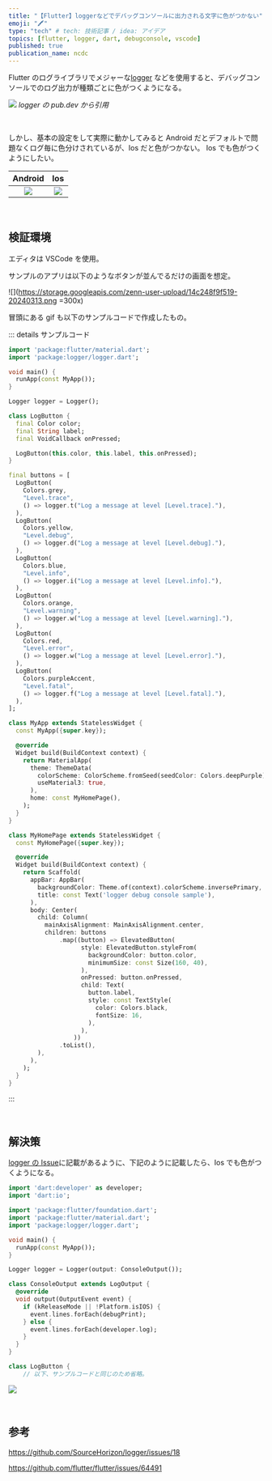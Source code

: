 ```yaml
---
title: "【Flutter】loggerなどでデバッグコンソールに出力される文字に色がつかない"
emoji: "🖍️"
type: "tech" # tech: 技術記事 / idea: アイデア
topics: [flutter, logger, dart, debugconsole, vscode]
published: true
publication_name: ncdc
---
```


Flutter のログライブラリでメジャーな[logger](https://pub.dev/packages/logger) などを使用すると、デバッグコンソールでのログ出力が種類ごとに色がつくようになる。

![](https://storage.googleapis.com/zenn-user-upload/04f0ae337d3a-20240310.png)
_logger の pub.dev から引用_

<br>

しかし、基本の設定をして実際に動かしてみると Android だとデフォルトで問題なくログ毎に色分けされているが、Ios だと色がつかない。
Ios でも色がつくようにしたい。

|                                    Android                                     |                                      Ios                                       |
| :----------------------------------------------------------------------------: | :----------------------------------------------------------------------------: |
| ![](https://storage.googleapis.com/zenn-user-upload/9eb2e1970057-20240310.gif) | ![](https://storage.googleapis.com/zenn-user-upload/7e0fe0809f55-20240310.gif) |

<br>

## 検証環境

エディタは VSCode を使用。

サンプルのアプリは以下のようなボタンが並んでるだけの画面を想定。

![](https://storage.googleapis.com/zenn-user-upload/14c248f9f519-20240313.png =300x)

冒頭にある gif も以下のサンプルコードで作成したもの。

::: details サンプルコード

```dart
import 'package:flutter/material.dart';
import 'package:logger/logger.dart';

void main() {
  runApp(const MyApp());
}

Logger logger = Logger();

class LogButton {
  final Color color;
  final String label;
  final VoidCallback onPressed;

  LogButton(this.color, this.label, this.onPressed);
}

final buttons = [
  LogButton(
    Colors.grey,
    "Level.trace",
    () => logger.t("Log a message at level [Level.trace]."),
  ),
  LogButton(
    Colors.yellow,
    "Level.debug",
    () => logger.d("Log a message at level [Level.debug]."),
  ),
  LogButton(
    Colors.blue,
    "Level.info",
    () => logger.i("Log a message at level [Level.info]."),
  ),
  LogButton(
    Colors.orange,
    "Level.warning",
    () => logger.w("Log a message at level [Level.warning]."),
  ),
  LogButton(
    Colors.red,
    "Level.error",
    () => logger.w("Log a message at level [Level.error]."),
  ),
  LogButton(
    Colors.purpleAccent,
    "Level.fatal",
    () => logger.f("Log a message at level [Level.fatal]."),
  ),
];

class MyApp extends StatelessWidget {
  const MyApp({super.key});

  @override
  Widget build(BuildContext context) {
    return MaterialApp(
      theme: ThemeData(
        colorScheme: ColorScheme.fromSeed(seedColor: Colors.deepPurple),
        useMaterial3: true,
      ),
      home: const MyHomePage(),
    );
  }
}

class MyHomePage extends StatelessWidget {
  const MyHomePage({super.key});

  @override
  Widget build(BuildContext context) {
    return Scaffold(
      appBar: AppBar(
        backgroundColor: Theme.of(context).colorScheme.inversePrimary,
        title: const Text('logger debug console sample'),
      ),
      body: Center(
        child: Column(
          mainAxisAlignment: MainAxisAlignment.center,
          children: buttons
              .map((button) => ElevatedButton(
                    style: ElevatedButton.styleFrom(
                      backgroundColor: button.color,
                      minimumSize: const Size(160, 40),
                    ),
                    onPressed: button.onPressed,
                    child: Text(
                      button.label,
                      style: const TextStyle(
                        color: Colors.black,
                        fontSize: 16,
                      ),
                    ),
                  ))
              .toList(),
        ),
      ),
    );
  }
}
```

:::

<br>

## 解決策

[logger の Issue](https://github.com/simc/logger/issues/1)に記載があるように、下記のように記載したら、Ios でも色がつくようになる。

```dart
import 'dart:developer' as developer;
import 'dart:io';

import 'package:flutter/foundation.dart';
import 'package:flutter/material.dart';
import 'package:logger/logger.dart';

void main() {
  runApp(const MyApp());
}

Logger logger = Logger(output: ConsoleOutput());

class ConsoleOutput extends LogOutput {
  @override
  void output(OutputEvent event) {
    if (kReleaseMode || !Platform.isIOS) {
      event.lines.forEach(debugPrint);
    } else {
      event.lines.forEach(developer.log);
    }
  }
}

class LogButton {
    // 以下、サンプルコードと同じのため省略。
```

![](https://storage.googleapis.com/zenn-user-upload/1b9ba2c4f059-20240310.gif)

<br>

## 参考

https://github.com/SourceHorizon/logger/issues/18

https://github.com/flutter/flutter/issues/64491
